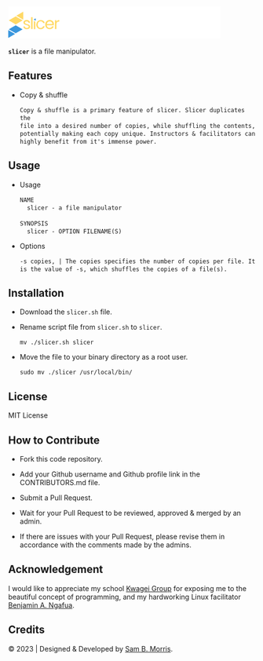 ![Slicer Logo](assets/slicerlogocolor.svg)

**`slicer`** is a file manipulator.

## Features

+ Copy & shuffle

      Copy & shuffle is a primary feature of slicer. Slicer duplicates the
      file into a desired number of copies, while shuffling the contents,
      potentially making each copy unique. Instructors & facilitators can
      highly benefit from it's immense power.

## Usage

+ Usage

      NAME
        slicer - a file manipulator

      SYNOPSIS
        slicer - OPTION FILENAME(S)

+ Options

      -s copies, | The copies specifies the number of copies per file. It is the value of -s, which shuffles the copies of a file(s).


## Installation
+ Download the `slicer.sh` file.
+ Rename script file from `slicer.sh` to `slicer`.

      mv ./slicer.sh slicer
+ Move the file to your binary directory as a root user.
     
      sudo mv ./slicer /usr/local/bin/

## License
MIT License

## How to Contribute
+ Fork this code repository.

+ Add your Github username and Github profile link in the CONTRIBUTORS.md file.

+ Submit a Pull Request.

+ Wait for your Pull Request to be reviewed, approved & merged by an admin.

+ If there are issues with your Pull Request, please revise them in accordance with the comments made by the admins.

## Acknowledgement 
I would like to appreciate my school [Kwagei Group]() for exposing me to the beautiful concept of programming, and my hardworking Linux facilitator [Benjamin A. Ngafua]().

## Credits
&copy; 2023 | Designed & Developed by [Sam B. Morris](https://github.com/divinestylus).